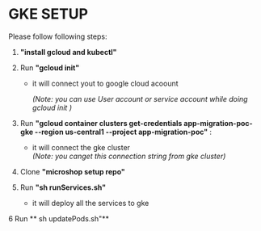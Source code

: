 # GKE SETUP

Please follow following steps:

1. **"install gcloud and kubectl"**
2. Run **"gcloud init"**
    -  it will connect yout to google cloud acoount
        
        *(Note: you can use User account or service account while doing gcloud init )*

3. Run **"gcloud container clusters get-credentials app-migration-poc-gke        --region us-central1 --project app-migration-poc"** :
    - it will connect the gke cluster   
      *(Note: you canget this connection string from gke cluster)*
4. Clone **"microshop setup repo"**

5.  Run **"sh runServices.sh"**
    -  it will deploy all the services to gke

6   Run ** sh updatePods.sh"**
        


